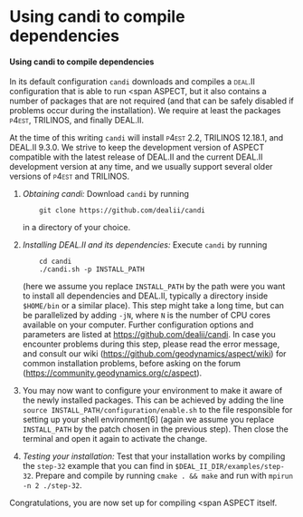 
# Using candi to compile dependencies

#### Using candi to compile dependencies

In its default configuration `candi` downloads and compiles a <span
class="smallcaps">deal.II</span> configuration that is able to run <span
ASPECT, but it also contains a number of packages
that are not required (and that can be safely disabled if problems occur
during the installation). We require at least the packages <span
class="smallcaps">p4est</span>, TRILINOS, and
finally DEAL.II.

At the time of this writing `candi` will install <span
class="smallcaps">p4est</span> 2.2, TRILINOS
12.18.1, and DEAL.II 9.3.0. We strive to keep
the development version of ASPECT compatible
with the latest release of DEAL.II and the
current DEAL.II development version at any
time, and we usually support several older versions of <span
class="smallcaps">p4est</span> and TRILINOS.

1.  *Obtaining candi:* Download `candi` by running

            git clone https://github.com/dealii/candi

    in a directory of your choice.

2.  *Installing DEAL.II and its dependencies:*
    Execute `candi` by running

            cd candi
            ./candi.sh -p INSTALL_PATH

    (here we assume you replace `INSTALL_PATH` by the path were you want to
    install all dependencies and DEAL.II,
    typically a directory inside `$HOME/bin` or a similar place). This step
    might take a long time, but can be parallelized by adding `-jN`, where `N`
    is the number of CPU cores available on your computer. Further
    configuration options and parameters are listed at
    <https://github.com/dealii/candi>. In case you encounter problems during
    this step, please read the error message, and consult our wiki
    (<https://github.com/geodynamics/aspect/wiki>) for common installation
    problems, before asking on the forum
    (<https://community.geodynamics.org/c/aspect>).

3.  You may now want to configure your environment to make it aware of the
    newly installed packages. This can be achieved by adding the line
    `source INSTALL_PATH/configuration/enable.sh` to the file responsible for
    setting up your shell environment[6] (again we assume you replace
    `INSTALL_PATH` by the patch chosen in the previous step). Then close the
    terminal and open it again to activate the change.

4.  *Testing your installation:* Test that your installation works by
    compiling the `step-32` example that you can find in
    `$DEAL_II_DIR/examples/step-32`. Prepare and compile by running
    `cmake . && make` and run with `mpirun -n 2 ./step-32`.

Congratulations, you are now set up for compiling <span
ASPECT itself.

